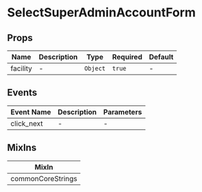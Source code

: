 # SelectSuperAdminAccountForm

## Props

<!-- @vuese:SelectSuperAdminAccountForm:props:start -->
|Name|Description|Type|Required|Default|
|---|---|---|---|---|
|facility|-|`Object`|`true`|-|

<!-- @vuese:SelectSuperAdminAccountForm:props:end -->


## Events

<!-- @vuese:SelectSuperAdminAccountForm:events:start -->
|Event Name|Description|Parameters|
|---|---|---|
|click_next|-|-|

<!-- @vuese:SelectSuperAdminAccountForm:events:end -->


## MixIns

<!-- @vuese:SelectSuperAdminAccountForm:mixIns:start -->
|MixIn|
|---|
|commonCoreStrings|

<!-- @vuese:SelectSuperAdminAccountForm:mixIns:end -->
